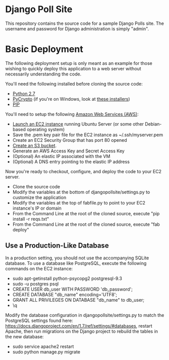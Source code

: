 Django Poll Site
================

This repository contains the source code for a sample Django Polls site. The username and password for Django administration is simply "admin".

# Basic Deployment
The following deployment setup is only meant as an example for those wishing to quickly deploy this application to a web server without necessarily understanding the code.

You'll need the following installed before cloning the source code:
- [Python 2.7](https://www.python.org/downloads/)
- [PyCrypto](https://www.dlitz.net/software/pycrypto/) (if you're on Windows, look at [these installers](http://www.voidspace.org.uk/python/modules.shtml#pycrypto))
- [PIP](http://pip.readthedocs.org/en/latest/installing.html)

You'll need to setup the following [Amazon Web Services (AWS)](http://aws.amazon.com/):
- [Launch an EC2 instance](http://aws.amazon.com/ec2) running Ubuntu Server (or some other Debian-based operating system)
- Save the .pem key pair file for the EC2 instance as ~/.ssh/myserver.pem
- Create an EC2 Security Group that has port 80 opened
- [Create an S3 bucket](http://aws.amazon.com/s3/).
- Generate an AWS Access Key and Secret Access Key
- (Optional) An elastic IP associated with the VM
- (Optional) A DNS entry pointing to the elastic IP address

Now you're ready to checkout, configure, and deploy the code to your EC2 server.

- Clone the source code
- Modify the variables at the bottom of djangopollsite/settings.py to customize the application
- Modify the variables at the top of fabfile.py to point to your EC2 instance's IP or domain
- From the Command Line at the root of the cloned source, execute "pip install -r reqs.txt"
- From the Command Line at the root of the cloned source, execute "fab deploy"

## Use a Production-Like Database
In a production setting, you should not use the accompanying SQLite database. To use a database like PostgreSQL, execute the following commands on the EC2 instance:

- sudo apt-getinstall python-psycopg2 postgresql-9.3
- sudo -u postgres psql
 - CREATE USER db_user WITH PASSWORD 'db_password';
 - CREATE DATABASE "db_name" encoding='UTF8';
 - GRANT ALL PRIVILEGES ON DATABASE "db_name" to db_user;
 - \q

Modify the database configuration in djangopollsite/settings.py to match the PostgreSQL settings found here: https://docs.djangoproject.com/en/1.7/ref/settings/#databases, restart Apache, then run migrations on the Django project to rebuild the tables in the new database:

- sudo service apache2 restart
- sudo python manage.py migrate
